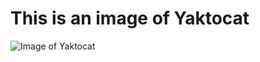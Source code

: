 # This is an image of Yaktocat

![Image of Yaktocat](https://octodex.github.com/images/yaktocat.png)
